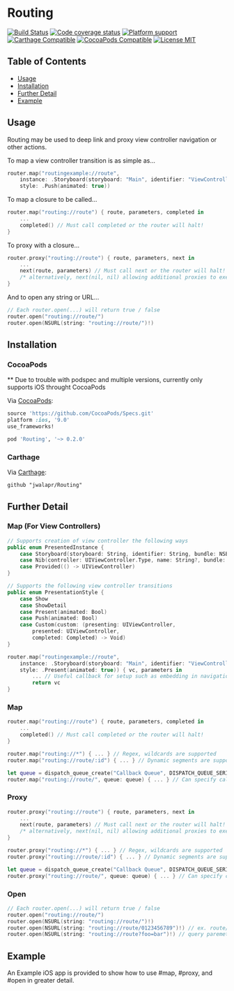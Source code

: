 # Routing

[![Build Status](https://travis-ci.org/jwalapr/Routing.svg?branch=master)](https://travis-ci.org/jwalapr/Routing)
[![Code coverage status](https://img.shields.io/codecov/c/github/jwalapr/Routing.svg?style=flat-square)](http://codecov.io/github/jwalapr/Routing)
[![Platform support](https://img.shields.io/badge/platform-ios%20%7C%20osx%20%7C%20tvos%20%7C%20watchos-lightgrey.svg?style=flat-square)](https://img.shields.io/badge/platform-ios%20%7C%20osx%20%7C%20tvos%20%7C%20watchos-lightgrey.svg?style=flat-square) 
[![Carthage Compatible](https://img.shields.io/badge/Carthage-compatible-4BC51D.svg?style=flat)](https://github.com/Carthage/Carthage)
[![CocoaPods Compatible](https://img.shields.io/cocoapods/v/Routing.svg)](https://cocoapods.org/pods/Routing)
[![License MIT](https://img.shields.io/badge/license-MIT-blue.svg?style=flat-square)](https://github.com/Routing/Routing/blob/master/LICENSE)

## Table of Contents

- [Usage](#usage)
- [Installation](#installation)
- [Further Detail](#further-detail)
- [Example](#example)

## Usage

Routing may be used to deep link and proxy view controller navigation or other actions.

To map a view controller transition is as simple as...

```swift
router.map("routingexample://route",
    instance: .Storyboard(storyboard: "Main", identifier: "ViewController", bundle: nil),
    style: .Push(animated: true))
```

To map a closure to be called...

```swift
router.map("routing://route") { route, parameters, completed in
	...
	completed() // Must call completed or the router will halt!
}
```

To proxy with a closure...

```swift
router.proxy("routing://route") { route, parameters, next in
	...
	next(route, parameters) // Must call next or the router will halt!
	/* alternatively, next(nil, nil) allowing additional proxies to execute */
}
```

And to open any string or URL...

```swift
// Each router.open(...) will return true / false
router.open("routing://route/") 
router.open(NSURL(string: "routing://route/")!) 
```

## Installation

### CocoaPods

** Due to trouble with podspec and multiple versions, currently only supports iOS throught CocoaPods

Via [CocoaPods](https://cocoapods.org/pods/Routing):

```ruby
source 'https://github.com/CocoaPods/Specs.git'
platform :ios, '9.0'
use_frameworks!

pod 'Routing', '~> 0.2.0'
```

### Carthage

Via [Carthage](https://github.com/Carthage/Carthage):

```ogdl
github "jwalapr/Routing"
```

## Further Detail

### Map (For View Controllers)

```swift
// Supports creation of view controller the following ways
public enum PresentedInstance {
    case Storyboard(storyboard: String, identifier: String, bundle: NSBundle?)
    case Nib(controller: UIViewController.Type, name: String?, bundle: NSBundle?)
    case Provided(() -> UIViewController)
}

// Supports the following view controller transitions
public enum PresentationStyle {   
    case Show
    case ShowDetail
    case Present(animated: Bool)
    case Push(animated: Bool)
    case Custom(custom: (presenting: UIViewController,
        presented: UIViewController,
        completed: Completed) -> Void)
}

router.map("routingexample://route",
    instance: .Storyboard(storyboard: "Main", identifier: "ViewController", bundle: nil),
    style: .Present(animated: true)) { vc, parameters in
        ... // Useful callback for setup such as embedding in navigation controller
        return vc
}
```

### Map

```swift
router.map("routing://route") { route, parameters, completed in
	...
	completed() // Must call completed or the router will halt!
}

router.map("routing://*") { ... } // Regex, wildcards are supported
router.map("routing://route/:id") { ... } // Dynamic segments are supported

let queue = dispatch_queue_create("Callback Queue", DISPATCH_QUEUE_SERIAL)
router.map("routing://route/", queue: queue) { ... } // Can specify callback queue
```

### Proxy

```swift
router.proxy("routing://route") { route, parameters, next in
	...
	next(route, parameters) // Must call next or the router will halt!
	/* alternatively, next(nil, nil) allowing additional proxies to execute */
}

router.proxy("routing://*") { ... } // Regex, wildcards are supported
router.proxy("routing://route/:id") { ... } // Dynamic segments are supported

let queue = dispatch_queue_create("Callback Queue", DISPATCH_QUEUE_SERIAL)
router.proxy("routing://route/", queue: queue) { ... } // Can specify callback queue
```

### Open

```swift
// Each router.open(...) will return true / false
router.open("routing://route/") 
router.open(NSURL(string: "routing://route/")!) 
router.open(NSURL(string: "routing://route/0123456789")!) // ex. route/:id
router.open(NSURL(string: "routing://route?foo=bar")!) // query paremeters will be passed to mapped closure.
```

## Example

An Example iOS app is provided to show how to use #map, #proxy, and #open in greater detail.
